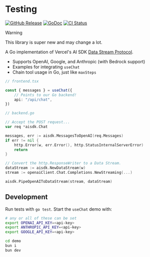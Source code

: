 # Testing

[![GitHub Release](https://img.shields.io/github/v/release/kylecarbs/aisdk-go?color=6b9ded&sort=semver)](https://github.com/kylecarbs/aisdk-go/releases)
[![GoDoc](https://godoc.org/github.com/kylecarbs/aisdk-go?status.svg)](https://godoc.org/github.com/kylecarbs/aisdk-go)
[![CI Status](https://github.com/kylecarbs/aisdk-go/workflows/ci/badge.svg)](https://github.com/kylecarbs/aisdk-go/actions)

> [!WARNING]  
> This library is super new and may change a lot.

A Go implementation of Vercel's AI SDK [Data Stream Protocol](https://sdk.vercel.ai/docs/ai-sdk-ui/stream-protocol#data-stream-example).

- Supports OpenAI, Google, and Anthropic (with Bedrock support)
- Examples for integrating `useChat`
- Chain tool usage in Go, just like `maxSteps`

```ts
// frontend.tsx

const { messages } = useChat({
    // Points to our Go backend!
    api: "/api/chat",
})
```

```go
// backend.go

// Accept the POST request...
var req *aisdk.Chat

messages, err := aisdk.MessagesToOpenAI(req.Messages)
if err != nil {
    http.Error(w, err.Error(), http.StatusInternalServerError)
    return
}

// Convert the http.ResponseWriter to a Data Stream.
dataStream := aisdk.NewDataStream(w)
stream := openaiClient.Chat.Completions.NewStreaming(...)

aisdk.PipeOpenAIToDataStream(stream, dataStream)
```

## Development

Run tests with `go test`. Start the `useChat` demo with:

```bash
# any or all of these can be set
export OPENAI_API_KEY=<api-key>
export ANTHROPIC_API_KEY=<api-key>
export GOOGLE_API_KEY=<api-key>

cd demo
bun i
bun dev
```
